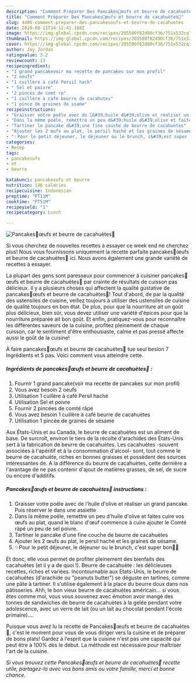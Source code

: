 ```yaml
---
description: "Comment Préparer Des Pancakes🥞œufs et beurre de cacahuètes🥜"
title: "Comment Préparer Des Pancakes🥞œufs et beurre de cacahuètes🥜"
slug: 4406-comment-preparer-des-pancakesoufs-et-beurre-de-cacahuetes
date: 2020-08-11T14:11:41.188Z
image: https://img-global.cpcdn.com/recipes/205500f82d80cf36/751x532cq70/pancakes🥞oeufs-et-beurre-de-cacahuetes🥜-photo-principale-de-la-recette.jpg
thumbnail: https://img-global.cpcdn.com/recipes/205500f82d80cf36/751x532cq70/pancakes🥞oeufs-et-beurre-de-cacahuetes🥜-photo-principale-de-la-recette.jpg
cover: https://img-global.cpcdn.com/recipes/205500f82d80cf36/751x532cq70/pancakes🥞oeufs-et-beurre-de-cacahuetes🥜-photo-principale-de-la-recette.jpg
author: Jay Jordan
ratingvalue: 3.2
reviewcount: 13
recipeingredient:
- "1 grand pancakevoir ma recette de pancakes sur mon profil"
- "2 oeufs"
- "1 cuillère à café Persil hach"
- " Sel et poivre"
- "2 pinces de comt rp"
- "1 cuillère à café beurre de cacahutes"
- "1 pince de graines de ssame"
recipeinstructions:
- "Graisser votre poêle avec de l&#39;huile d&#39;olive et réaliser un grand pancake. Puis réserver le dans une assiette"
- "Dans la même poêle, remettre un peu d&#39;huile d&#39;olive et faites cuire vos œufs au plat, quand le blanc d&#39;œuf commence à cuire ajouter le Comté râpé un peu de sel poivre."
- "Tartiner le pancake d&#39;une fine couche de beurre de cacahuètes"
- "Ajouter les 2 œufs au plat, le persil haché et les graines de sésame."
- "✨Pour le petit déjeuner, le déjeuner ou le brunch, c&#39;est super bon🥞✨"
categories:
- Resep
tags:
- pancakesufs
- et
- beurre

katakunci: pancakesufs et beurre 
nutrition: 146 calories
recipecuisine: Indonesian
preptime: "PT11M"
cooktime: "PT51M"
recipeyield: "1"
recipecategory: Lunch

---
```



![Pancakes🥞œufs et beurre de cacahuètes🥜](https://img-global.cpcdn.com/recipes/205500f82d80cf36/751x532cq70/pancakes🥞oeufs-et-beurre-de-cacahuetes🥜-photo-principale-de-la-recette.jpg)

Si vous cherchez de nouvelles recettes à essayer ce week end ne cherchez plus! Nous vous fournissons uniquement la recette parfaite pancakes🥞œufs et beurre de cacahuètes🥜 ici. Nous avons également une grande variété de recettes à essayer.

La plupart des gens sont paresseux pour commencer à cuisiner pancakes🥞œufs et beurre de cacahuètes🥜 par crainte de résultats de cuisson pas délicieux. Il y a plusieurs choses qui affectent la qualité gustative de pancakes🥞œufs et beurre de cacahuètes🥜! Tout d'abord, de par la qualité des ustensiles de cuisine, veillez toujours à utiliser des ustensiles de cuisine de qualité toujours en bon état. De plus, pour que la nourriture ait un goût plus délicieux, bien sûr, vous devez utiliser une variété d'épices pour que la nourriture préparée ait bon goût. Et enfin, pratiquez-vous pour reconnaître les différentes saveurs de la cuisine, profitez pleinement de chaque cuisson, car le sentiment d'être enthousiaste, calme et pas pressé affecte aussi le goût de la cuisine!

<!--inarticleads1-->

À faire pancakes🥞œufs et beurre de cacahuètes🥜 tue seul besion 7 Ingrédients et 5 pas. Voici comment vous atteindre cette.

##### Ingrédients de pancakes🥞œufs et beurre de cacahuètes🥜 :

1. Fournir 1 grand pancake(voir ma recette de pancakes sur mon profil)
1. Vous avez besoin 2 oeufs
1. Utilisation 1 cuillère à café Persil haché
1. Utilisation  Sel et poivre
1. Fournir 2 pincées de comté râpé
1. Vous avez besoin 1 cuillère à café beurre de cacahuètes
1. Utilisation 1 pincée de graines de sésame


Aux États-Unis et au Canada, le beurre de cacahuètes est un aliment de base. De surcroît, environ le tiers de la récolte d&#39;arachides des États-Unis sert à la fabrication de beurre de cacahuètes. Les cacahuètes -souvent associées à l&#39;apéritif et à la consommation d&#39;alcool- sont, tout comme le beurre de cacahuète, riches en bonnes graisses et possèdent des sources intéressantes de. A la différence du beurre de cacahuètes, cette dernière a l&#39;avantage de ne pas contenir d&#39;ajout de matières grasses, de sel, de sucre ou encore d&#39;additifs. 

<!--inarticleads2-->

##### Pancakes🥞œufs et beurre de cacahuètes🥜 instructions :

1. Graisser votre poêle avec de l&#39;huile d&#39;olive et réaliser un grand pancake. Puis réserver le dans une assiette
1. Dans la même poêle, remettre un peu d&#39;huile d&#39;olive et faites cuire vos œufs au plat, quand le blanc d&#39;œuf commence à cuire ajouter le Comté râpé un peu de sel poivre.
1. Tartiner le pancake d&#39;une fine couche de beurre de cacahuètes
1. Ajouter les 2 œufs au plat, le persil haché et les graines de sésame.
1. ✨Pour le petit déjeuner, le déjeuner ou le brunch, c&#39;est super bon🥞✨


Et donc, elle vous permet de profiter pleinement des bienfaits des cacahuètes (et il y a de quoi !). Beurre de cacahuète : les délicieuses recettes, riches et variées. Incontournable aux Etats-Unis, le beurre de cacahuètes (d&#39;arachide ou &#34;peanuts butter&#34;) se déguste en tartines, comme une pâte à tartiner. Il s&#39;utilise également à la place du beurre doux dans nos pâtisseries. Ahh, le bon vieux beurre de cacahuètes américain… si vous êtes comme moi, vous vous souvenez avec émotion avoir mangé des tonnes de sandwiches de beurre de cacahuètes à la gelée pendant votre adolescence, avec un verre de lait (ou un lait au chocolat pendant l&#39;école primaire)…. 

<!--inarticleads1-->

<p>
Puisque vous avez lu la recette de Pancakes🥞œufs et beurre de cacahuètes🥜, c'est le moment pour vous de vous diriger vers la cuisine et de préparer de bons plats! Gardez à l'esprit que la cuisine n'est pas une capacité qui peut être à 100% dès le début. La méthode est nécessaire pour maîtriser l'art de la cuisine.
</p>

<p>
<i>Si vous trouvez cette Pancakes🥞œufs et beurre de cacahuètes🥜 recette utile, partagez-la avec vos bons amis ou votre famille, merci et bonne chance.</i>
</p>
